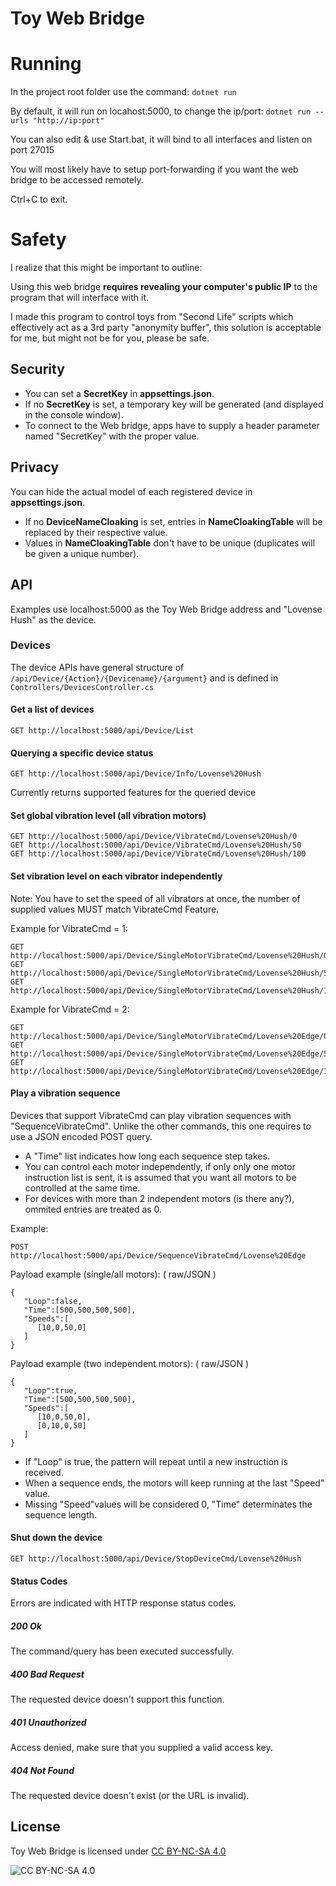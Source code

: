 # Toy Web Bridge

# Running
In the project root folder use the command:
```dotnet run```

By default, it will run on locahost:5000, to change the ip/port:
```dotnet run --urls "http://ip:port"```

You can also edit & use Start.bat, it will bind to all interfaces and listen on port 27015

You will most likely have to setup port-forwarding if you want the web bridge to be accessed remotely.

Ctrl+C to exit.

# Safety
I realize that this might be important to outline:

Using this web bridge **requires revealing your computer's public IP** to the program that will interface with it.

I made this program to control toys from "Second Life" scripts which effectively act as a 3rd party "anonymity buffer", this solution is acceptable for me, but might not be for you, please be safe.

## Security
* You can set a **SecretKey** in **appsettings.json**.
* If no **SecretKey** is set, a temporary key will be generated (and displayed in the console window).
* To connect to the Web bridge, apps have to supply a header parameter named "SecretKey" with the proper value.

## Privacy
You can hide the actual model of each registered device in **appsettings.json**.
* If no **DeviceNameCloaking** is set, entries in **NameCloakingTable** will be replaced by their respective value.
* Values in **NameCloakingTable** don't have to be unique (duplicates will be given a unique number).

## API
Examples use localhost:5000 as the Toy Web Bridge address and "Lovense Hush" as the device.

### Devices
The device APIs have general structure of `/api/Device/{Action}/{Devicename}/{argument}`
and is defined in `Controllers/DevicesController.cs`

#### Get a list of devices
```
GET http://localhost:5000/api/Device/List
```

#### Querying a specific device status
```
GET http://localhost:5000/api/Device/Info/Lovense%20Hush
```
Currently returns supported features for the queried device

#### Set global vibration level (all vibration motors)
```
GET http://localhost:5000/api/Device/VibrateCmd/Lovense%20Hush/0
GET http://localhost:5000/api/Device/VibrateCmd/Lovense%20Hush/50
GET http://localhost:5000/api/Device/VibrateCmd/Lovense%20Hush/100
```

#### Set vibration level on each vibrator independently
Note: You have to set the speed of all vibrators at once, the number of supplied values MUST match VibrateCmd Feature.

Example for VibrateCmd = 1:
```
GET http://localhost:5000/api/Device/SingleMotorVibrateCmd/Lovense%20Hush/0
GET http://localhost:5000/api/Device/SingleMotorVibrateCmd/Lovense%20Hush/50
GET http://localhost:5000/api/Device/SingleMotorVibrateCmd/Lovense%20Hush/100
```

Example for VibrateCmd = 2:
```
GET http://localhost:5000/api/Device/SingleMotorVibrateCmd/Lovense%20Edge/0,100
GET http://localhost:5000/api/Device/SingleMotorVibrateCmd/Lovense%20Edge/50,50
GET http://localhost:5000/api/Device/SingleMotorVibrateCmd/Lovense%20Edge/100,0
```

#### Play a vibration sequence
Devices that support VibrateCmd can play vibration sequences with "SequenceVibrateCmd".
Unlike the other commands, this one requires to use a JSON encoded POST query.

* A "Time" list indicates how long each sequence step takes.
* You can control each motor independently, if only only one motor instruction list is sent,
it is assumed that you want all motors to be controlled at the same time.
* For devices with more than 2 independent motors (is there any?), ommited entries are treated as 0.

Example:
```
POST http://localhost:5000/api/Device/SequenceVibrateCmd/Lovense%20Edge
```
Payload example (single/all motors): ( raw/JSON )
```
{
   "Loop":false,
   "Time":[500,500,500,500],
   "Speeds":[
      [10,0,50,0]
   ]
}
```
Payload example (two independent motors): ( raw/JSON )
```
{
   "Loop":true,
   "Time":[500,500,500,500],
   "Speeds":[
      [10,0,50,0],
      [0,10,0,50]
   ]
}
```
* If "Loop" is true, the pattern will repeat until a new instruction is received.
* When a sequence ends, the motors will keep running at the last "Speed" value.
* Missing "Speed"values will be considered 0, "Time" determinates the sequence length.

#### Shut down the device
```
GET http://localhost:5000/api/Device/StopDeviceCmd/Lovense%20Hush
```

#### Status Codes
Errors are indicated with HTTP response status codes.

##### 200 Ok
The command/query has been executed successfully.

##### 400 Bad Request
The requested device doesn't support this function.

##### 401 Unauthorized
Access denied, make sure that you supplied a valid access key.

##### 404 Not Found
The requested device doesn't exist (or the URL is invalid).

## License

Toy Web Bridge is licensed under [CC BY-NC-SA 4.0](https://creativecommons.org/licenses/by-nc-sa/4.0/)

![CC BY-NC-SA 4.0](https://i.imgur.com/BlZ8chD.png)
